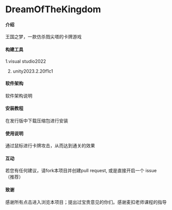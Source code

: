 # DreamOfTheKingdom

#### 介绍
王国之梦，一款仿杀戮尖塔的卡牌游戏

#### 构建工具

1.visual studio2022

2. unity2023.2.20f1c1

#### 软件架构
软件架构说明


#### 安装教程

在发行版中下载压缩包进行安装

#### 使用说明

通过鼠标进行卡牌攻击，从而达到通关的效果

#### 互动
若您有任何建议，请fork本项目并创建pull request, 或是直接开启一个 issue （推荐）

#### 致谢
感谢所有点击进入浏览本项目；提出过宝贵意见的你们。感谢麦扣老师课程的指导





